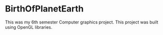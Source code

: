 # BirthOfPlanetEarth
This was my 6th semester Computer graphics project.
This project was built using OpenGL libraries.
